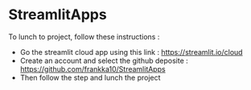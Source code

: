 # StreamlitApps
To lunch to project, follow these instructions :
- Go the streamlit cloud app using this link : https://streamlit.io/cloud
- Create an account and select the github deposite : https://github.com/frankka10/StreamlitApps
- Then follow the step and lunch the project
